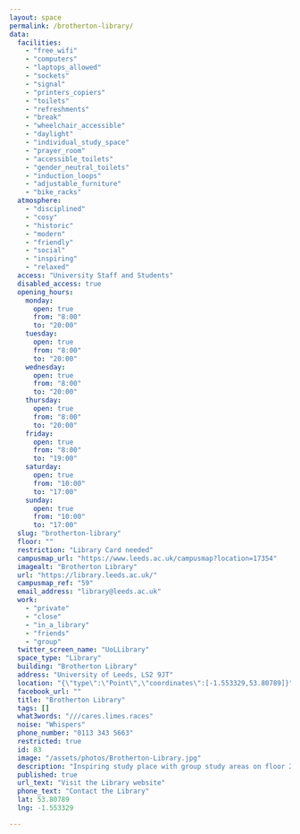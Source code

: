 ```yaml
---
layout: space
permalink: /brotherton-library/
data:
  facilities:
    - "free_wifi"
    - "computers"
    - "laptops_allowed"
    - "sockets"
    - "signal"
    - "printers_copiers"
    - "toilets"
    - "refreshments"
    - "break"
    - "wheelchair_accessible"
    - "daylight"
    - "individual_study_space"
    - "prayer_room"
    - "accessible_toilets"
    - "gender_neutral_toilets"
    - "induction_loops"
    - "adjustable_furniture"
    - "bike_racks"
  atmosphere:
    - "disciplined"
    - "cosy"
    - "historic"
    - "modern"
    - "friendly"
    - "social"
    - "inspiring"
    - "relaxed"
  access: "University Staff and Students"
  disabled_access: true
  opening_hours:
    monday:
      open: true
      from: "8:00"
      to: "20:00"
    tuesday:
      open: true
      from: "8:00"
      to: "20:00"
    wednesday:
      open: true
      from: "8:00"
      to: "20:00"
    thursday:
      open: true
      from: "8:00"
      to: "20:00"
    friday:
      open: true
      from: "8:00"
      to: "19:00"
    saturday:
      open: true
      from: "10:00"
      to: "17:00"
    sunday:
      open: true
      from: "10:00"
      to: "17:00"
  slug: "brotherton-library"
  floor: ""
  restriction: "Library Card needed"
  campusmap_url: "https://www.leeds.ac.uk/campusmap?location=17354"
  imagealt: "Brotherton Library"
  url: "https://library.leeds.ac.uk/"
  campusmap_ref: "59"
  email_address: "library@leeds.ac.uk"
  work:
    - "private"
    - "close"
    - "in_a_library"
    - "friends"
    - "group"
  twitter_screen_name: "UoLLibrary"
  space_type: "Library"
  building: "Brotherton Library"
  address: "University of Leeds, LS2 9JT"
  location: "{\"type\":\"Point\",\"coordinates\":[-1.553329,53.80789]}"
  facebook_url: ""
  title: "Brotherton Library"
  tags: []
  what3words: "///cares.limes.races"
  noise: "Whispers"
  phone_number: "0113 343 5663"
  restricted: true
  id: 83
  image: "/assets/photos/Brotherton-Library.jpg"
  description: "Inspiring study place with group study areas on floor 2 of the Main Building and floor 3 of the West Building."
  published: true
  url_text: "Visit the Library website"
  phone_text: "Contact the Library"
  lat: 53.80789
  lng: -1.553329

---
```

